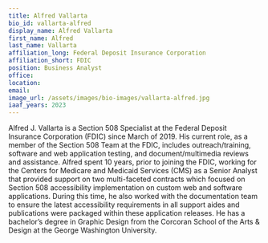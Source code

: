 ```yaml
---
title: Alfred Vallarta
bio_id: vallarta-alfred
display_name: Alfred Vallarta
first_name: Alfred
last_name: Vallarta
affiliation_long: Federal Deposit Insurance Corporation
affiliation_short: FDIC
position: Business Analyst 
office: 
location: 
email: 
image_url: /assets/images/bio-images/vallarta-alfred.jpg
iaaf_years: 2023
---
```

Alfred J. Vallarta is a Section 508 Specialist at the Federal Deposit Insurance Corporation (FDIC) since March of 2019. His current role, as a member of the Section 508 Team at the FDIC, includes outreach/training, software and web application testing, and document/multimedia reviews and assistance. Alfred spent 10 years, prior to joining the FDIC, working for the Centers for Medicare and Medicaid Services (CMS) as a Senior Analyst that provided support on two multi-faceted contracts which focused on Section 508 accessibility implementation on custom web and software applications. During this time, he also worked with the documentation team to ensure the latest accessibility requirements in all support aides and publications were packaged within these application releases. He has a bachelor’s degree in Graphic Design from the Corcoran School of the Arts & Design at the George Washington University.